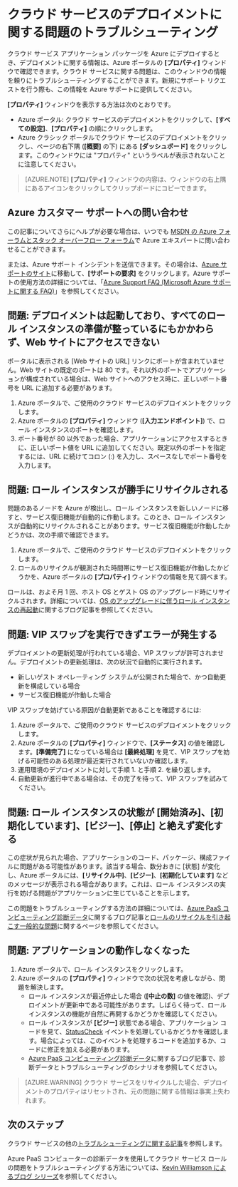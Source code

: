 <properties
 pageTitle="クラウド サービスのデプロイメントに関する問題のトラブルシューティング | Microsoft Azure"
 description="クラウド サービスを Azure にデプロイするときに発生しやすい問題がいくつか存在します。この記事では、その解決方法について説明しています。"
   services="cloud-services"
   documentationCenter=""
   authors="simonxjx"
   manager="felixwu"
   editor=""
   tags="top-support-issue"/>
<tags
   ms.service="cloud-services"
   ms.devlang="na"
   ms.topic="article"
   ms.tgt_pltfrm="na"
   ms.workload="tbd"
   ms.date="05/26/2016"
   ms.author="v-six" />

# クラウド サービスのデプロイメントに関する問題のトラブルシューティング

クラウド サービス アプリケーション パッケージを Azure にデプロイするとき、デプロイメントに関する情報は、Azure ポータルの **[プロパティ]** ウィンドウで確認できます。クラウド サービスに関する問題は、このウィンドウの情報を頼りにトラブルシューティングすることができます。新規にサポート リクエストを行う際も、この情報を Azure サポートに提供してください。

**[プロパティ]** ウィンドウを表示する方法は次のとおりです。

* Azure ポータル: クラウド サービスのデプロイメントをクリックして、**[すべての設定]**、**[プロパティ]** の順にクリックします。
* Azure クラシック ポータルでクラウド サービスのデプロイメントをクリックし、ページの右下隅 (**[概要]** の下) にある **[ダッシュボード]** をクリックします。このウィンドウには "プロパティ" というラベルが表示されないことに注意してください。

> [AZURE.NOTE] **[プロパティ]** ウィンドウの内容は、ウィンドウの右上隅にあるアイコンをクリックしてクリップボードにコピーできます。

## Azure カスタマー サポートへの問い合わせ

この記事についてさらにヘルプが必要な場合は、いつでも [MSDN の Azure フォーラムとスタック オーバーフロー フォーラム](https://azure.microsoft.com/support/forums/)で Azure エキスパートに問い合わせることができます。

または、Azure サポート インシデントを送信できます。その場合は、[Azure サポートのサイト](http://azure.microsoft.com/support/options/)に移動して、**[サポートの要求]** をクリックします。Azure サポートの使用方法の詳細については、「[Azure Support FAQ (Microsoft Azure サポートに関する FAQ)](http://azure.microsoft.com/support/faq/)」を参照してください。

## 問題: デプロイメントは起動しており、すべてのロール インスタンスの準備が整っているにもかかわらず、Web サイトにアクセスできない

ポータルに表示される [Web サイトの URL] リンクにポートが含まれていません。Web サイトの既定のポートは 80 です。それ以外のポートでアプリケーションが構成されている場合は、Web サイトへのアクセス時に、正しいポート番号を URL に追加する必要があります。

1. Azure ポータルで、ご使用のクラウド サービスのデプロイメントをクリックします。
2. Azure ポータルの **[プロパティ]** ウィンドウ (**[入力エンドポイント]**) で、ロール インスタンスのポートを確認します。
3. ポート番号が 80 以外であった場合、アプリケーションにアクセスするときに、正しいポート値を URL に追加してください。既定以外のポートを指定するには、URL に続けてコロン (:) を入力し、スペースなしでポート番号を入力します。

## 問題: ロール インスタンスが勝手にリサイクルされる

問題のあるノードを Azure が検出し、ロール インスタンスを新しいノードに移すと、サービス復旧機能が自動的に作動します。このとき、ロール インスタンスが自動的にリサイクルされることがあります。サービス復旧機能が作動したかどうかは、次の手順で確認できます。

1. Azure ポータルで、ご使用のクラウド サービスのデプロイメントをクリックします。
2. ロールのリサイクルが観測された時間帯にサービス復旧機能が作動したかどうかを、Azure ポータルの **[プロパティ]** ウィンドウの情報を見て調べます。

ロールは、およそ月 1 回、ホスト OS とゲスト OS のアップグレード時にリサイクルされます。詳細については、[OS のアップグレードに伴うロール インスタンスの再起動](http://blogs.msdn.com/b/kwill/archive/2012/09/19/role-instance-restarts-due-to-os-upgrades.aspx)に関するブログ記事を参照してください。

## 問題: VIP スワップを実行できずエラーが発生する

デプロイメントの更新処理が行われている場合、VIP スワップが許可されません。デプロイメントの更新処理は、次の状況で自動的に実行されます。

* 新しいゲスト オペレーティング システムが公開された場合で、かつ自動更新を構成している場合
* サービス復旧機能が作動した場合

VIP スワップを妨げている原因が自動更新であることを確認するには:

1. Azure ポータルで、ご使用のクラウド サービスのデプロイメントをクリックします。
2. Azure ポータルの **[プロパティ]** ウィンドウで、**[ステータス]** の値を確認します。**[準備完了]** になっている場合は **[最終処理]** を見て、VIP スワップを妨げる可能性のある処理が最近実行されていないか確認します。
3. 運用環境のデプロイメントに対して手順 1. と手順 2. を繰り返します。
4. 自動更新が進行中である場合は、その完了を待って、VIP スワップを試みてください。

## 問題: ロール インスタンスの状態が [開始済み]、[初期化しています]、[ビジー]、[停止] と絶えず変化する

この症状が見られた場合、アプリケーションのコード、パッケージ、構成ファイルに問題がある可能性があります。該当する場合、数分おきに [状態] が変化し、Azure ポータルには、**[リサイクル中]**、**[ビジー]**、**[初期化しています]** などのメッセージが表示される場合があります。これは、ロール インスタンスの実行を妨げる問題がアプリケーションに生じていることを示します。

この問題をトラブルシューティングする方法の詳細については、[Azure PaaS コンピューティング診断データ](http://blogs.msdn.com/b/kwill/archive/2013/08/09/windows-azure-paas-compute-diagnostics-data.aspx)に関するブログ記事と[ロールのリサイクルを引き起こす一般的な問題](cloud-services-troubleshoot-common-issues-which-cause-roles-recycle.md)に関するページを参照してください。

## 問題: アプリケーションの動作しなくなった

1. Azure ポータルで、ロール インスタンスをクリックします。
2. Azure ポータルの **[プロパティ]** ウィンドウで次の状況を考慮しながら、問題を解決します。
   * ロール インスタンスが最近停止した場合 (**[中止の数]** の値を確認)、デプロイメントが更新中である可能性があります。しばらく待って、ロール インスタンスの機能が自然に再開するかどうかを確認してください。
   * ロール インスタンスが **[ビジー]** 状態である場合、アプリケーション コードを見て、[StatusCheck](https://msdn.microsoft.com/library/microsoft.windowsazure.serviceruntime.roleenvironment.statuscheck) イベントを処理しているかどうかを確認します。場合によっては、このイベントを処理するコードを追加するか、コードに修正を加える必要があります。
   * [Azure PaaS コンピューティング診断データ](http://blogs.msdn.com/b/kwill/archive/2013/08/09/windows-azure-paas-compute-diagnostics-data.aspx)に関するブログ記事で、診断データとトラブルシューティングのシナリオを参照してください。

>[AZURE.WARNING] クラウド サービスをリサイクルした場合、デプロイメントのプロパティはリセットされ、元の問題に関する情報は事実上失われます。

## 次のステップ

クラウド サービスの他の[トラブルシューティングに関する記事](..\?tag=top-support-issue&service=cloud-services)を参照します。

Azure PaaS コンピューターの診断データを使用してクラウド サービス ロールの問題をトラブルシューティングする方法については、[Kevin Williamson によるブログ シリーズ](http://blogs.msdn.com/b/kwill/archive/2013/08/09/windows-azure-paas-compute-diagnostics-data.aspx)を参照してください。

<!---HONumber=AcomDC_0601_2016-->